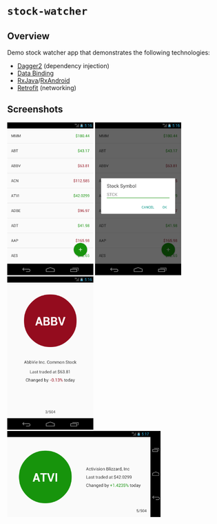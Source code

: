 # `stock-watcher`

## Overview

Demo stock watcher app that demonstrates the following technologies:

  * [Dagger2](http://google.github.io/dagger/) (dependency injection)
  * [Data Binding](https://developer.android.com/topic/libraries/data-binding/index.html)
  * [RxJava](https://github.com/ReactiveX/RxJava/wiki)/[RxAndroid](https://github.com/ReactiveX/RxAndroid/wiki)
  * [Retrofit](http://square.github.io/retrofit/) (networking)
  
## Screenshots

[<img src="./screenshots/stock_list.png" width="200px"/>](./screenshots/stock_list.png)
[<img src="./screenshots/stock_add.png" width="200px"/>](./screenshots/stock_add.png)
[<img src="./screenshots/stock_detail_portrait.png" width="200px"/>](./screenshots/stock_detail_portrait.png)
[<img src="./screenshots/stock_detail_landscape.png" height="200px"/>](./screenshots/stock_detail_landscape.png)

